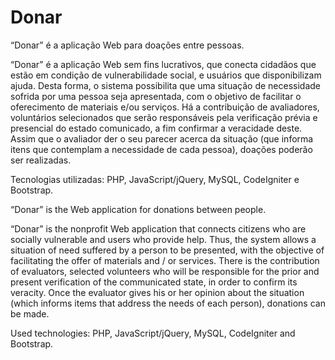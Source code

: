 # Donar
“Donar” é a aplicação Web para doações entre pessoas.

“Donar” é a aplicação Web sem fins lucrativos, que conecta cidadãos que estão em condição de vulnerabilidade social, e usuários que disponibilizam ajuda. Desta forma, o sistema possibilita que uma situação de necessidade sofrida por uma pessoa seja apresentada, com o objetivo de facilitar o oferecimento de materiais e/ou serviços. Há a contribuição de avaliadores, voluntários selecionados que serão responsáveis pela verificação prévia e presencial do estado comunicado, a fim confirmar a veracidade deste. Assim que o avaliador der o seu parecer acerca da situação (que informa itens que contemplam a necessidade de cada pessoa), doações poderão ser realizadas.

Tecnologias utilizadas: PHP, JavaScript/jQuery, MySQL, CodeIgniter e Bootstrap.


“Donar” is the Web application for donations between people.

“Donar” is the nonprofit Web application that connects citizens who are socially vulnerable and users who provide help. Thus, the system allows a situation of need suffered by a person to be presented, with the objective of facilitating the offer of materials and / or services. There is the contribution of evaluators, selected volunteers who will be responsible for the prior and present verification of the communicated state, in order to confirm its veracity. Once the evaluator gives his or her opinion about the situation (which informs items that address the needs of each person), donations can be made.

Used technologies: PHP, JavaScript/jQuery, MySQL, CodeIgniter and Bootstrap.

